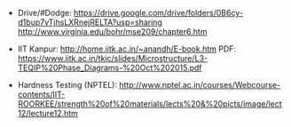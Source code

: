 * Drive/#Dodge: https://drive.google.com/drive/folders/0B6cy-d1bup7vTjhsLXRnejRELTA?usp=sharing
http://www.virginia.edu/bohr/mse209/chapter6.htm

* IIT Kanpur: http://home.iitk.ac.in/~anandh/E-book.htm
       PDF: https://www.iitk.ac.in/tkic/slides/Microstructure/L3-TEQIP%20Phase_Diagrams-%20Oct%202015.pdf

* Hardness Testing (NPTEL): http://www.nptel.ac.in/courses/Webcourse-contents/IIT-ROORKEE/strength%20of%20materials/lects%20&%20picts/image/lect12/lecture12.htm
